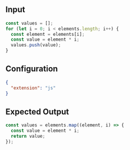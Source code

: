 
## Input
```javascript input
const values = [];
for (let i = 0; i < elements.length; i++) {
  const element = elements[i];
  const value = element * i;
  values.push(value);
}
```

## Configuration
```json configuration
{
  "extension": "js"
}
```

## Expected Output
```javascript expected output
const values = elements.map((element, i) => {
  const value = element * i;
  return value;
});
```
